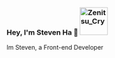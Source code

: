 ### Hey, I'm Steven Ha 👋 <a href="https://emoji.gg/emoji/8674-zenitsu-cry"><img src="https://emoji.gg/assets/emoji/8674-zenitsu-cry.png" width="64px" height="64px" alt="Zenitsu_Cry"></a>
Im Steven, a Front-end Developer

<!--
**Steven-Ha-88/Steven-Ha-88** is a ✨ _special_ ✨ repository because its `README.md` (this file) appears on your GitHub profile.

Here are some ideas to get you started:

- 🔭 I’m currently working on ...
- 🌱 I’m currently learning ...
- 👯 I’m looking to collaborate on ...
- 🤔 I’m looking for help with ...
- 💬 Ask me about ...
- 📫 How to reach me: ...
- 😄 Pronouns: ...
- ⚡ Fun fact: ...
-->
